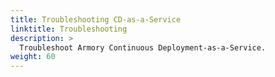 ```yaml
---
title: Troubleshooting CD-as-a-Service
linktitle: Troubleshooting
description: >
  Troubleshoot Armory Continuous Deployment-as-a-Service.
weight: 60
---
```


